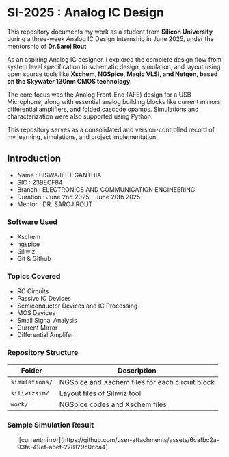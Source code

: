 # SI-2025 : Analog IC Design

This repository documents my work as a student from **Silicon University** during a three-week Analog IC Design Internship in June 2025, under the mentorship of **Dr.Saroj Rout**

As an aspiring Analog IC designer, I explored the complete design flow from system level specification to schematic design, simulation, and layout using open source tools like **Xschem, NGSpice, Magic VLSI, and Netgen, based on the Skywater 130nm CMOS technology.**

The core focus was the Analog Front-End (AFE) design for a USB Microphone, along with essential analog building blocks like current mirrors, differential amplifiers, and folded cascode opamps. Simulations and characterization were also supported using Python.

This repository serves as a consolidated and version-controlled record of my learning, simulations, and project implementation.

## Introduction
<ul>
    <li>Name : BISWAJEET GANTHIA</li>
    <li>SIC : 23BECF84</li>
    <li>Branch : ELECTRONICS AND COMMUNICATION ENGINEERING</li>
    <li>Duration : June 2nd 2025 - June 20th 2025</li>
    <li>Mentor : DR. SAROJ ROUT</li>
    
</ul>


### Software Used
<ul>
    <li>Xschem</li>
    <li>ngspice</li>
    <li>Siliwiz</li>
    <li>Git & Github</li>

  </ul>

### Topics Covered
<ul>
    <li>RC Circuits</li>
    <li>Passive IC Devices</li>
    <li>Semiconductor Devices and IC Processing</li>
    <li>MOS Devices</li>
    <li>Small Signal Analysis</li>
    <li>Current Mirror</li>
    <li>Differential Amplifer</li>
</ul>

### Repository Structure

| Folder         | Description                                         |
|----------------|-----------------------------------------------------|
| `simulations/` | NGSpice and Xschem files for each circuit block     |
| `siliwizsim/`  | Layout files of Siliwiz tool                  |
| `work/`    | NGSpice codes and Xschem files  |

### Sample Simulation Result
<ul>
![currentmirror](https://github.com/user-attachments/assets/6cafbc2a-93fe-49ef-abef-278129c0cca4)


</ul>


